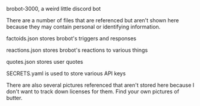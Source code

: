 brobot-3000, a weird little discord bot


There are a number of files that are referenced but aren't shown here because they may contain personal or identifying information. 



factoids.json stores brobot's triggers and responses

reactions.json stores brobot's reactions to various things

quotes.json stores user quotes

SECRETS.yaml is used to store various API keys

There are also several pictures referenced that aren't stored here because I don't want to track down licenses for them. Find your own pictures of butter.
